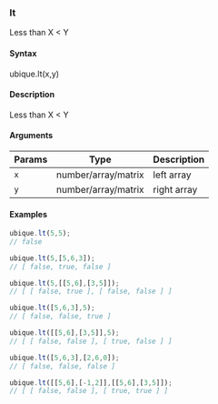 ### lt

Less than X < Y


#### Syntax

ubique.lt(x,y)


#### Description

Less than X < Y  



#### Arguments

|Params|Type|Description
|---------|----|-----------
|`x` | number/array/matrix | left array
|`y` | number/array/matrix | right array


#### Examples

```js
ubique.lt(5,5);
// false

ubique.lt(5,[5,6,3]);
// [ false, true, false ]

ubique.lt(5,[[5,6],[3,5]]);
// [ [ false, true ], [ false, false ] ]

ubique.lt([5,6,3],5);
// [ false, false, true ]

ubique.lt([[5,6],[3,5]],5);
// [ [ false, false ], [ true, false ] ]

ubique.lt([5,6,3],[2,6,0]);
// [ false, false, false ]

ubique.lt([[5,6],[-1,2]],[[5,6],[3,5]]);
// [ [ false, false ], [ true, true ] ]
```


